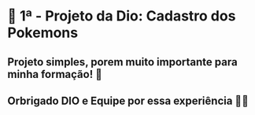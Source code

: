 # 📝 1ª - Projeto da Dio: Cadastro dos Pokemons 
## Projeto simples, porem muito importante para minha formação! 📖
## Orbrigado DIO e Equipe por essa experiência 🤝🫡
